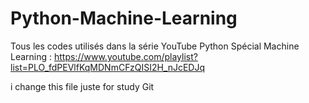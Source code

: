# Python-Machine-Learning
Tous les codes utilisés dans la série YouTube Python Spécial Machine Learning :
https://www.youtube.com/playlist?list=PLO_fdPEVlfKqMDNmCFzQISI2H_nJcEDJq


i change this file juste for study Git
